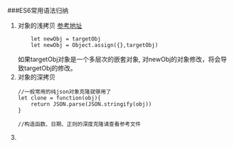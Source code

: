 ###ES6常用语法归纳

1. 对象的浅拷贝
    [参考地址](http://www.cnblogs.com/wangyulue/articles/7684515.html)
    ```
        let newObj = targetObj
        let newObj = Object.assign({},targetObj)
    ```
    如果targetObj对象是一个多层次的嵌套对象, 对newObj的对象修改，将会导致targetObj的修改。
    <br>
2. 对象的深拷贝
    ```
    //一般常用的纯json对象克隆就够用了
    let clone = function(obj){
        return JSON.parse(JSON.stringify(obj))
    }

    //构造函数、日期、正则的深度克隆请查看参考文件
    ```
3. 